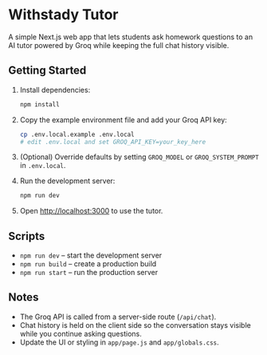 # Withstady Tutor

A simple Next.js web app that lets students ask homework questions to an AI tutor powered by Groq while keeping the full chat history visible.

## Getting Started

1. Install dependencies:
   ```bash
   npm install
   ```
2. Copy the example environment file and add your Groq API key:
   ```bash
   cp .env.local.example .env.local
   # edit .env.local and set GROQ_API_KEY=your_key_here
   ```
3. (Optional) Override defaults by setting `GROQ_MODEL` or `GROQ_SYSTEM_PROMPT` in `.env.local`.

4. Run the development server:
   ```bash
   npm run dev
   ```
5. Open [http://localhost:3000](http://localhost:3000) to use the tutor.

## Scripts

- `npm run dev` – start the development server
- `npm run build` – create a production build
- `npm run start` – run the production server

## Notes

- The Groq API is called from a server-side route (`/api/chat`).
- Chat history is held on the client side so the conversation stays visible while you continue asking questions.
- Update the UI or styling in `app/page.js` and `app/globals.css`.
